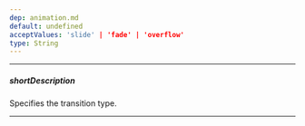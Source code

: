 ```yaml
---
dep: animation.md
default: undefined
acceptValues: 'slide' | 'fade' | 'overflow'
type: String
---
```

---
##### shortDescription
Specifies the transition type.

---
